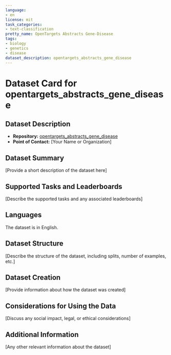 ```yaml
---
language:
- en
license: mit
task_categories:
- text-classification
pretty_name: OpenTargets Abstracts Gene-Disease
tags:
- biology
- genetics
- disease
dataset_description: opentargets_abstracts_gene_disease
---
```


# Dataset Card for opentargets_abstracts_gene_disease

## Dataset Description

- **Repository:** [opentargets_abstracts_gene_disease](https://huggingface.co/datasets/opentargets_abstracts_gene_disease)
- **Point of Contact:** [Your Name or Organization]

## Dataset Summary

[Provide a short description of the dataset here]

## Supported Tasks and Leaderboards

[Describe the supported tasks and any associated leaderboards]

## Languages

The dataset is in English.

## Dataset Structure

[Describe the structure of the dataset, including splits, number of examples, etc.]

## Dataset Creation

[Provide information about how the dataset was created]

## Considerations for Using the Data

[Discuss any social impact, legal, or ethical considerations]

## Additional Information

[Any other relevant information about the dataset]

